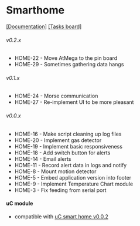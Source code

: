 # Smarthome
[[Documentation]]()
[[Tasks board]](https://trello.com/b/QtZlwkhQ/project-smart-home)

###### v0.2.x
* HOME-22 - Move AtMega to the pin board
* HOME-29 - Sometimes gathering data hangs

###### v0.1.x
* HOME-24 - Morse communication
* HOME-27 - Re-implement UI to be more pleasant

###### v0.0.x
* HOME-16 - Make script cleaning up log files
* HOME-20 - Implement gas detector 
* HOME-19 - Implement basic responsiveness
* HOME-18 - Add switch button for alerts
* HOME-14 - Email alerts 
* HOME-11 - Record alert data in logs and notify
* HOME-8 - Mount motion detector
* HOME-5 - Embed application version into footer 
* HOME-9 - Implement Temperature Chart module
* HOME-3 - Fix feeding from serial port

#### uC module
* compatible with [uC smart home v0.0.2](https://github.com/oskarszura/smart-home-uc/releases/tag/v0.0.2)

